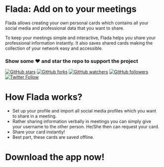 # Flada: Add on to your meetings

Flada allows creating your own personal cards which contains all your social media and professional data that you want to share.

To keep your meetings simple and interactive, Flada helps you share your professional information instantly. It also saves shared cards making the collection of your network easy and accessible.

### Show some :heart: and star the repo to support the project
[![GitHub stars](https://img.shields.io/github/stars/yashishdua/flada.svg?style=social&label=Star)](https://github.com/yashishdua/flada) [![GitHub forks](https://img.shields.io/github/forks/yashishdua/flada.svg?style=social&label=Fork)](https://github.com/yashishdua/flada/fork) [![GitHub watchers](https://img.shields.io/github/watchers/yashishdua/flada.svg?style=social&label=Watch)](https://github.com/yashishdua/flada) [![GitHub followers](https://img.shields.io/github/followers/nisrulz.svg?style=social&label=Follow)](https://github.com/yashishdua/flada)  
[![Twitter Follow](https://img.shields.io/twitter/follow/duayashish.svg?style=social)](https://twitter.com/duayashish)


# How Flada works?

+ Set up your profile and import all social media profiles which you want to share in a meeting.
+ Rather sharing information verbally in meetings you can simply give your username to the other person. He/She then can request your card.
+ Share your card instantly!
+ Best part, these cards are saved offline.

# Download the app now!
